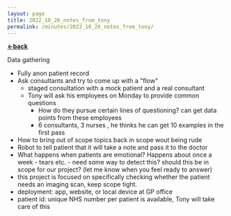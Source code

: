```yaml
---
layout: page
title: 2022_10_26_notes_from_tony
permalink: /minutes/2022_10_26_notes_from_tony/
---
```


[**<-back**](/minutes)  

Data gathering

- Fully anon patient record
- Ask consultants and try to come up with a "flow"
  - staged consultation with a mock patient and a real consultant
  - Tony will ask his employees on Monday to provide common questions
    - How do they pursue certain lines of questioning? can get data points from these employees
    - 6 consultants, 3 nurses , he thinks he can get 10 examples in the first pass
- How to bring out of scope topics back in scope wout being rude
- Robot to tell patient that it will take a note and pass it to the doctor
- What happens when patients are emotional? Happens about once a week - tears etc. - need some way to detect this? should this be in scope for our project? (let me know when you feel ready to answer)
- this project is focused on specifically checking whether the patient needs an imaging scan, keep scope tight.
- deployment: app, website, or local device at GP office
- patient id: unique NHS number per patient is available, Tony will take care of this
